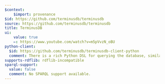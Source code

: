 ```yaml
---
$context:
    $import: provenance
$id: https://github.com/terminusdb/terminusdb
source: https://github.com/terminusdb/terminusdb
title: TerminusDB
ui:
    value: true
    ⇐: https://www.youtube.com/watch?v=m5pVvzN_oBU
python-client:
  $id: https://github.com/terminusdb/terminusdb-client-python
  comment: There is a rich Python DSL for querying the database, similar to what I would want to see for SPARQL.
supports-rdflib: rdflib-incompatible
sparql-support:
  value: false
  comment: No SPARQL support available.
---
```


